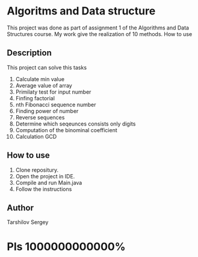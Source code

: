 Algoritms and Data structure
=====================
This project was done as part of assignment 1 of the Algorithms and Data Structures course. 
My work give the realization of 10 methods.
How to use

Description 
-----------------------------------
This project can solve this tasks
1. Calculate min value
2. Average value of array
3. Primilaty test for input number
4. Finfing factorial
5. nth Fibonacci sequence number
6. Finding power of number
7. Reverse sequences
8. Determine which seqeunces consists only digits
9. Computation of the binominal coefficient
10. Calculation GCD

How to use 
-----------------------------------
1. Clone repositury.
2. Open the project in IDE.
3. Compile and run Main.java
4. Follow the instructions

Author
-----------------------------------
Tarshilov Sergey

Pls 1000000000000%
=====================
